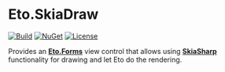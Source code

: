 # Eto.SkiaDraw

[![Build](https://github.com/rafntor/Eto.SkiaDraw/actions/workflows/dotnet.yml/badge.svg)](https://github.com/rafntor/Eto.SkiaDraw/actions/workflows/dotnet.yml)
[![NuGet](http://img.shields.io/nuget/v/Eto.SkiaDraw.svg)](https://www.nuget.org/packages/Eto.SkiaDraw/)
[![License](https://img.shields.io/github/license/rafntor/Eto.SkiaDraw)](LICENSE)

Provides an [**Eto.Forms**](https://github.com/picoe/Eto) view control that
allows using [**SkiaSharp**](https://github.com/mono/SkiaSharp)
functionality for drawing and let Eto do the rendering.
